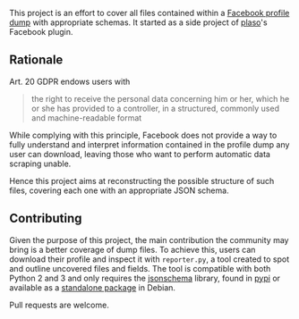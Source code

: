This project is an effort to cover all files contained within a [Facebook profile dump](https://www.facebook.com/help/1701730696756992) with appropriate schemas. It started as a side project of [plaso](https://github.com/log2timeline/plaso)'s Facebook plugin.

## Rationale

Art. 20 GDPR endows users with

> the right to receive the personal data concerning him or her, which he or she has provided to a controller, in a structured, commonly used and machine-readable format

While complying with this principle, Facebook does not provide a way to fully understand and interpret information contained in the profile dump any user can download, leaving those who want to perform automatic data scraping unable.

Hence this project aims at reconstructing the possible structure of such files, covering each one with an appropriate JSON schema.

## Contributing

Given the purpose of this project, the main contribution the community may bring is a better coverage of dump files. To achieve this, users can download their profile and inspect it with `reporter.py`, a tool created to spot and outline uncovered files and fields. The tool is compatible with both Python 2 and 3 and only requires the [jsonschema](https://github.com/Julian/jsonschema) library, found in [pypi](https://pypi.org/project/jsonschema/) or available as a [standalone package](https://packages.debian.org/python-jsonschema) in Debian.

Pull requests are welcome.
